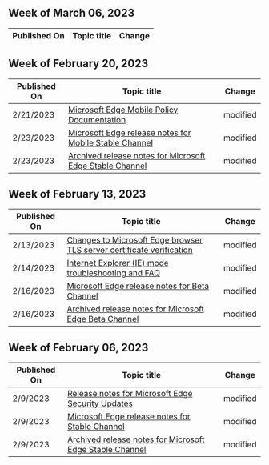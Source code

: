 <!-- This file is generated automatically each week. Changes made to this file will be overwritten.-->



## Week of March 06, 2023


| Published On |Topic title | Change |
|------|------------|--------|


## Week of February 20, 2023


| Published On |Topic title | Change |
|------|------------|--------|
| 2/21/2023 | [Microsoft Edge Mobile Policy Documentation](/DeployEdge/microsoft-edge-mobile-policies) | modified |
| 2/23/2023 | [Microsoft Edge release notes for Mobile Stable Channel](/DeployEdge/microsoft-edge-relnote-mobile-stable-channel) | modified |
| 2/23/2023 | [Archived release notes for Microsoft Edge Stable Channel](/DeployEdge/microsoft-edge-relnote-archive-mobile-stable-channel) | modified |


## Week of February 13, 2023


| Published On |Topic title | Change |
|------|------------|--------|
| 2/13/2023 | [Changes to Microsoft Edge browser TLS server certificate verification](/DeployEdge/microsoft-edge-security-cert-verification) | modified |
| 2/14/2023 | [Internet Explorer (IE) mode troubleshooting and FAQ](/DeployEdge/edge-ie-mode-faq) | modified |
| 2/16/2023 | [Microsoft Edge release notes for Beta Channel](/DeployEdge/microsoft-edge-relnote-beta-channel) | modified |
| 2/16/2023 | [Archived release notes for Microsoft Edge Beta Channel](/DeployEdge/microsoft-edge-relnote-archive-beta-channel) | modified |


## Week of February 06, 2023


| Published On |Topic title | Change |
|------|------------|--------|
| 2/9/2023 | [Release notes for Microsoft Edge Security Updates](/DeployEdge/microsoft-edge-relnotes-security) | modified |
| 2/9/2023 | [Microsoft Edge release notes for Stable Channel](/DeployEdge/microsoft-edge-relnote-stable-channel) | modified |
| 2/9/2023 | [Archived release notes for Microsoft Edge Stable Channel](/DeployEdge/microsoft-edge-relnote-archive-stable-channel) | modified |
